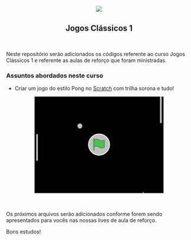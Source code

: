 <p align="center">
<img src="https://user-images.githubusercontent.com/7776944/100682778-97fb5600-3355-11eb-82ee-d00e65b9b3ee.jpeg" width="350"/>
</p>

<h2 align="center">
Jogos Clássicos 1
</h2>

<br>

Neste repositório serão adicionados os códigos referente ao curso Jogos Clássicos 1 e referente as aulas de reforço que foram ministradas.

<p align="center">
  <h3>Assuntos abordados neste curso</h3>
</p>

- Criar um jogo do estilo Pong no [Scratch](https://scratch.mit.edu/) com trilha sorona e tudo!

<p align="center">
  <img src="https://github.com/jfelipearaujo/educafro-jogos-classicos-1/blob/master/Aula%2001/jogo-pong-scratch.gif" width="350"/>
</p>

<br>

Os próximos arquivos serão adicionados conforme forem sendo apresentados para vocês nas nossas lives de aula de reforço.

Bons estudos!
